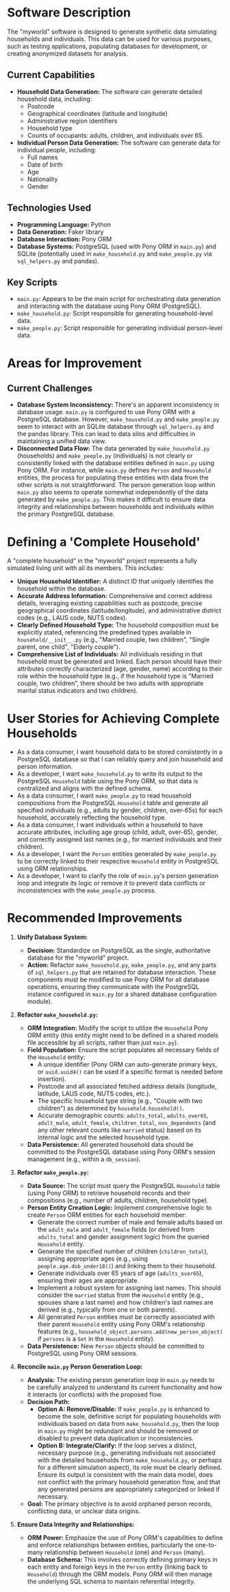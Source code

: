 # Software Description

The "myworld" software is designed to generate synthetic data simulating households and individuals. This data can be used for various purposes, such as testing applications, populating databases for development, or creating anonymized datasets for analysis.

## Current Capabilities

- **Household Data Generation:** The software can generate detailed household data, including:
    - Postcode
    - Geographical coordinates (latitude and longitude)
    - Administrative region identifiers
    - Household type
    - Counts of occupants: adults, children, and individuals over 65.
- **Individual Person Data Generation:** The software can generate data for individual people, including:
    - Full names
    - Date of birth
    - Age
    - Nationality
    - Gender

## Technologies Used

- **Programming Language:** Python
- **Data Generation:** Faker library
- **Database Interaction:** Pony ORM
- **Database Systems:** PostgreSQL (used with Pony ORM in `main.py`) and SQLite (potentially used in `make_household.py` and `make_people.py` via `sql_helpers.py` and pandas).

## Key Scripts

- `main.py`: Appears to be the main script for orchestrating data generation and interacting with the database using Pony ORM (PostgreSQL).
- `make_household.py`: Script responsible for generating household-level data.
- `make_people.py`: Script responsible for generating individual person-level data.

# Areas for Improvement

## Current Challenges

- **Database System Inconsistency:** There's an apparent inconsistency in database usage. `main.py` is configured to use Pony ORM with a PostgreSQL database. However, `make_household.py` and `make_people.py` seem to interact with an SQLite database through `sql_helpers.py` and the pandas library. This can lead to data silos and difficulties in maintaining a unified data view.
- **Disconnected Data Flow:** The data generated by `make_household.py` (households) and `make_people.py` (individuals) is not clearly or consistently linked with the database entities defined in `main.py` using Pony ORM. For instance, while `main.py` defines `Person` and `Household` entities, the process for populating these entities with data from the other scripts is not straightforward. The person generation loop within `main.py` also seems to operate somewhat independently of the data generated by `make_people.py`. This makes it difficult to ensure data integrity and relationships between households and individuals within the primary PostgreSQL database.

# Defining a 'Complete Household'

A "complete household" in the "myworld" project represents a fully simulated living unit with all its members. This includes:

- **Unique Household Identifier:** A distinct ID that uniquely identifies the household within the database.
- **Accurate Address Information:** Comprehensive and correct address details, leveraging existing capabilities such as postcode, precise geographical coordinates (latitude/longitude), and administrative district codes (e.g., LAUS code, NUTS codes).
- **Clearly Defined Household Type:** The household composition must be explicitly stated, referencing the predefined types available in `household/__init__.py` (e.g., "Married couple, two children", "Single parent, one child", "Elderly couple").
- **Comprehensive List of Individuals:** All individuals residing in that household must be generated and linked. Each person should have their attributes correctly characterized (age, gender, name) according to their role within the household type (e.g., if the household type is "Married couple, two children", there should be two adults with appropriate marital status indicators and two children).

# User Stories for Achieving Complete Households

- As a data consumer, I want household data to be stored consistently in a PostgreSQL database so that I can reliably query and join household and person information.
- As a developer, I want `make_household.py` to write its output to the PostgreSQL `Household` table using the Pony ORM, so that data is centralized and aligns with the defined schema.
- As a data consumer, I want `make_people.py` to read household compositions from the PostgreSQL `Household` table and generate all specified individuals (e.g., adults by gender, children, over-65s) for each household, accurately reflecting the household type.
- As a data consumer, I want individuals within a household to have accurate attributes, including age group (child, adult, over-65), gender, and correctly assigned last names (e.g., for married individuals and their children).
- As a developer, I want the `Person` entities generated by `make_people.py` to be correctly linked to their respective `Household` entity in PostgreSQL using ORM relationships.
- As a developer, I want to clarify the role of `main.py`'s person generation loop and integrate its logic or remove it to prevent data conflicts or inconsistencies with the `make_people.py` process.

# Recommended Improvements

1.  **Unify Database System:**
    *   **Decision:** Standardize on PostgreSQL as the single, authoritative database for the "myworld" project.
    *   **Action:** Refactor `make_household.py`, `make_people.py`, and any parts of `sql_helpers.py` that are retained for database interaction. These components must be modified to use Pony ORM for all database operations, ensuring they communicate with the PostgreSQL instance configured in `main.py` (or a shared database configuration module).

2.  **Refactor `make_household.py`:**
    *   **ORM Integration:** Modify the script to utilize the `Household` Pony ORM entity (this entity might need to be defined in a shared models file accessible by all scripts, rather than just `main.py`).
    *   **Field Population:** Ensure the script populates all necessary fields of the `Household` entity:
        *   A unique identifier (Pony ORM can auto-generate primary keys, or `uuid.uuid4()` can be used if a specific format is needed before insertion).
        *   Postcode and all associated fetched address details (longitude, latitude, LAUS code, NUTS codes, etc.).
        *   The specific household type string (e.g., "Couple with two children") as determined by `household.household()`.
        *   Accurate demographic counts: `adults_total`, `adults_over65`, `adult_male`, `adult_female`, `children_total`, `non_dependents` (and any other relevant counts like `married` status) based on its internal logic and the selected household type.
    *   **Data Persistence:** All generated household data should be committed to the PostgreSQL database using Pony ORM's session management (e.g., within a `db_session`).

3.  **Refactor `make_people.py`:**
    *   **Data Source:** The script must query the PostgreSQL `Household` table (using Pony ORM) to retrieve household records and their compositions (e.g., number of adults, children, household type).
    *   **Person Entity Creation Logic:** Implement comprehensive logic to create `Person` ORM entities for each household member:
        *   Generate the correct number of male and female adults based on the `adult_male` and `adult_female` fields (or derived from `adults_total` and gender assignment logic) from the queried `Household` entity.
        *   Generate the specified number of children (`children_total`), assigning appropriate ages (e.g., using `people.age.dob_under18()`) and linking them to their household.
        *   Generate individuals over 65 years of age (`adults_over65`), ensuring their ages are appropriate.
        *   Implement a robust system for assigning last names. This should consider the `married` status from the `Household` entity (e.g., spouses share a last name) and how children's last names are derived (e.g., typically from one or both parents).
        *   All generated `Person` entities must be correctly associated with their parent `Household` entity using Pony ORM's relationship features (e.g., `household_object.persons.add(new_person_object)` if `persons` is a `Set` in the `Household` entity).
    *   **Data Persistence:** New `Person` objects should be committed to PostgreSQL using Pony ORM sessions.

4.  **Reconcile `main.py` Person Generation Loop:**
    *   **Analysis:** The existing person generation loop in `main.py` needs to be carefully analyzed to understand its current functionality and how it interacts (or conflicts) with the proposed flow.
    *   **Decision Path:**
        *   **Option A: Remove/Disable:** If `make_people.py` is enhanced to become the sole, definitive script for populating households with individuals based on data from `make_household.py`, then the loop in `main.py` might be redundant and should be removed or disabled to prevent data duplication or inconsistencies.
        *   **Option B: Integrate/Clarify:** If the loop serves a distinct, necessary purpose (e.g., generating individuals not associated with the detailed households from `make_household.py`, or perhaps for a different simulation aspect), its role must be clearly defined. Ensure its output is consistent with the main data model, does not conflict with the primary household generation flow, and that any generated persons are appropriately categorized or linked if necessary.
    *   **Goal:** The primary objective is to avoid orphaned person records, conflicting data, or unclear data origins.

5.  **Ensure Data Integrity and Relationships:**
    *   **ORM Power:** Emphasize the use of Pony ORM's capabilities to define and enforce relationships between entities, particularly the one-to-many relationship between `Household` (one) and `Person` (many).
    *   **Database Schema:** This involves correctly defining primary keys in each entity and foreign keys in the `Person` entity (linking back to `Household`) through the ORM models. Pony ORM will then manage the underlying SQL schema to maintain referential integrity.
